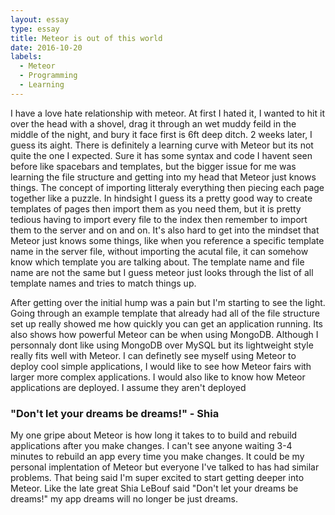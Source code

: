 ```yaml
---
layout: essay
type: essay
title: Meteor is out of this world
date: 2016-10-20
labels:
  - Meteor	
  - Programming
  - Learning
---
```


I have a love hate relationship with meteor. At first I hated it, I wanted to hit it over the head with a shovel, drag it through an wet muddy feild in the middle of the night, and bury it face first is 6ft deep ditch. 2 weeks later, I guess its aight. There is definitely a learning curve with Meteor but its not quite the one I expected. Sure it has some syntax and code I havent seen before like spacebars and templates, but the bigger issue for me was learning the file structure and getting into my head that Meteor just knows things. The concept of importing litteraly everything then piecing each page together like a puzzle. In hindsight I guess its a pretty good way to create templates of pages then import them as you need them, but it is pretty tedious having to import every file to the index then remember to import them to the server and on and on. It's also hard to get into the mindset that Meteor just knows some things, like when you reference a specific template name in the server file, without importing the acutal file, it can somehow know which template you are talking about. The template name and file name are not the same but I guess meteor just looks through the list of all template names and tries to match things up. 

After getting over the initial hump was a pain but I'm starting to see the light. Going through an example template that already had all of the file structure set up really showed me how quickly you can get an application running. Its also shows how powerful Meteor can be when using MongoDB. Although I personnaly dont like using MongoDB over MySQL but its lightweight style really fits well with Meteor. I can definetly see myself using Meteor to deploy cool simple applications, I would like to see how Meteor fairs with larger more complex applications. I would also like to know how Meteor applications are deployed. I assume they aren't deployed 

### "Don't let your dreams be dreams!" - Shia 

My one gripe about Meteor is how long it takes to to build and rebuild applications after you make changes. I can't see anyone waiting 3-4 minutes to rebuild an app every time you make changes. It could be my personal implentation of Meteor but everyone I've talked to has had similar problems. That being said I'm super excited to start getting deeper into Meteor. Like the late great Shia LeBouf said "Don't let your dreams be dreams!" my app dreams will no longer be just dreams.
